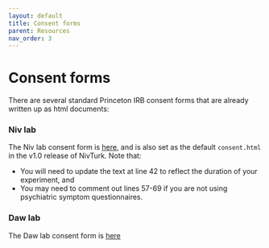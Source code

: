 ```yaml
---
layout: default
title: Consent forms
parent: Resources
nav_order: 3
---
```


# Consent forms

There are several standard Princeton IRB consent forms that are already written up as html documents:

### Niv lab

The Niv lab consent form is [here](https://github.com/nivlab/nivturk/blob/prolific/app/templates/consent.html), and is also set as the default `consent.html` in the v1.0 release of NivTurk. Note that:

- You will need to update the text at line 42 to reflect the duration of your experiment, and
- You may need to comment out lines 57-69 if you are not using psychiatric symptom questionnaires.

### Daw lab

The Daw lab consent form is [here](/link/to/be/filled/by/sam)
